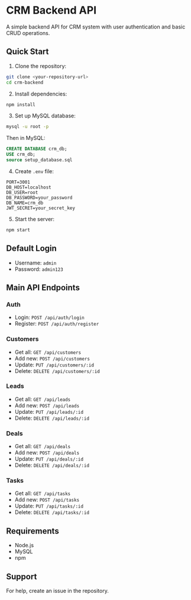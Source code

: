# CRM Backend API

A simple backend API for CRM system with user authentication and basic CRUD operations.

## Quick Start

1. Clone the repository:
```bash
git clone <your-repository-url>
cd crm-backend
```

2. Install dependencies:
```bash
npm install
```

3. Set up MySQL database:
```bash
mysql -u root -p
```
Then in MySQL:
```sql
CREATE DATABASE crm_db;
USE crm_db;
source setup_database.sql
```

4. Create `.env` file:
```env
PORT=3001
DB_HOST=localhost
DB_USER=root
DB_PASSWORD=your_password
DB_NAME=crm_db
JWT_SECRET=your_secret_key
```

5. Start the server:
```bash
npm start
```

## Default Login
- Username: `admin`
- Password: `admin123`

## Main API Endpoints

### Auth
- Login: `POST /api/auth/login`
- Register: `POST /api/auth/register`

### Customers
- Get all: `GET /api/customers`
- Add new: `POST /api/customers`
- Update: `PUT /api/customers/:id`
- Delete: `DELETE /api/customers/:id`

### Leads
- Get all: `GET /api/leads`
- Add new: `POST /api/leads`
- Update: `PUT /api/leads/:id`
- Delete: `DELETE /api/leads/:id`

### Deals
- Get all: `GET /api/deals`
- Add new: `POST /api/deals`
- Update: `PUT /api/deals/:id`
- Delete: `DELETE /api/deals/:id`

### Tasks
- Get all: `GET /api/tasks`
- Add new: `POST /api/tasks`
- Update: `PUT /api/tasks/:id`
- Delete: `DELETE /api/tasks/:id`

## Requirements
- Node.js
- MySQL
- npm

## Support
For help, create an issue in the repository.
